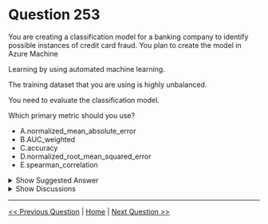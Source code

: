 # Question 253

You are creating a classification model for a banking company to identify possible instances of credit card fraud. You plan to create the model in Azure Machine

Learning by using automated machine learning.

The training dataset that you are using is highly unbalanced.

You need to evaluate the classification model.

Which primary metric should you use?

* A.normalized_mean_absolute_error
* B.AUC_weighted
* C.accuracy
* D.normalized_root_mean_squared_error
* E.spearman_correlation

<details>
  <summary>Show Suggested Answer</summary>

  <strong>B</strong><br>
<p>AUC_weighted is a Classification metric.</p>
<p>Note: AUC is the Area under the Receiver Operating Characteristic Curve. Weighted is the arithmetic mean of the score for each class, weighted by the number of true instances in each class.</p>
<p>Incorrect Answers:</p>
<p>A: normalized_mean_absolute_error is a regression metric, not a classification metric.</p>
<p>C: When comparing approaches to imbalanced classification problems, consider using metrics beyond accuracy such as recall, precision, and AUROC. It may be that switching the metric you optimize for during parameter selection or model selection is enough to provide desirable performance detecting the minority class.</p>
<p>D: normalized_root_mean_squared_error is a regression metric, not a classification metric.</p>
<p>Reference:</p>
<p>https://docs.microsoft.com/en-us/azure/machine-learning/how-to-understand-automated-ml</p>

</details>

<details>
  <summary>Show Discussions</summary>

<blockquote><p><strong>ac45863</strong> <code>(Fri 07 Apr 2023 23:25)</code> - <em>Upvotes: 16</em></p><p>It&#x27;s correct. &quot;...the AUC_weighted is a primary metric that calculates the contribution of every class based on the relative number of samples representing that class, hence is more robust against imbalance.&quot;</p></blockquote>
<blockquote><p><strong>bbhiri</strong> <code>(Sat 06 May 2023 13:33)</code> - <em>Upvotes: 7</em></p><p>B. is correct response</p></blockquote>
<blockquote><p><strong>therealola</strong> <code>(Tue 18 Jun 2024 01:46)</code> - <em>Upvotes: 2</em></p><p>On exam 18-06-22</p></blockquote>
<blockquote><p><strong>snsnsnsn</strong> <code>(Sun 03 Sep 2023 07:35)</code> - <em>Upvotes: 2</em></p><p>on 2/9/21</p></blockquote>
<blockquote><p><strong>ljljljlj</strong> <code>(Tue 11 Jul 2023 14:10)</code> - <em>Upvotes: 3</em></p><p>On exam 2021/7/10</p></blockquote>

</details>

---

[<< Previous Question](question_252.md) | [Home](/index.md) | [Next Question >>](question_254.md)
